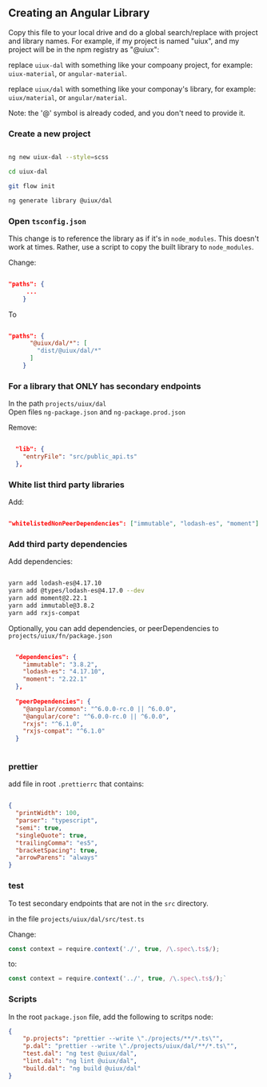 ## Creating an Angular Library

Copy this file to your local drive and do a global search/replace with project and library names. For example, 
if my project is named "uiux", and my project will be in the npm registry as "@uiux":

replace `uiux-dal` with something like your compoany project, for example: `uiux-material`, or `angular-material`.

replace `uiux/dal` with something like your componay's library, for example: `uiux/material`, or `angular/material`.

Note: the '@' symbol is already coded, and you don't need to provide it.


### Create a new project

```bash

ng new uiux-dal --style=scss

cd uiux-dal

git flow init

ng generate library @uiux/dal
```

### Open `tsconfig.json`

This change is to reference the library as if it's in `node_modules`. This doesn't work at times. Rather, use a script to copy the built library to `node_modules`. 

Change:

```json

"paths": {
     ...
    }
```
    
 To
 
 
```json

"paths": {
      "@uiux/dal/*": [
        "dist/@uiux/dal/*"
      ]
    }
```

### For a library that ONLY has secondary endpoints

In the path `projects/uiux/dal`  
Open files `ng-package.json` and `ng-package.prod.json`

Remove:

```json

  "lib": {
    "entryFile": "src/public_api.ts"
  },
```

### White list third party libraries
Add:

```json

"whitelistedNonPeerDependencies": ["immutable", "lodash-es", "moment"]

```

### Add third party dependencies
Add dependencies:

```bash

yarn add lodash-es@4.17.10
yarn add @types/lodash-es@4.17.0 --dev
yarn add moment@2.22.1
yarn add immutable@3.8.2
yarn add rxjs-compat

```

Optionally, you can add dependencies, or peerDependencies to `projects/uiux/fn/package.json`

```json

  "dependencies": {
    "immutable": "3.8.2",
    "lodash-es": "4.17.10",
    "moment": "2.22.1"
  },
  
  "peerDependencies": {
    "@angular/common": "^6.0.0-rc.0 || ^6.0.0",
    "@angular/core": "^6.0.0-rc.0 || ^6.0.0",
    "rxjs": "^6.1.0",
    "rxjs-compat": "^6.1.0"
  }
  
  ```
  
### prettier  
add file in root `.prettierrc` that contains:

```json

{
  "printWidth": 100,
  "parser": "typescript",
  "semi": true,
  "singleQuote": true,
  "trailingComma": "es5",
  "bracketSpacing": true,
  "arrowParens": "always"
}

```

### test

To test secondary endpoints that are not in the `src` directory.

in the file `projects/uiux/dal/src/test.ts`

Change:

```typescript
const context = require.context('./', true, /\.spec\.ts$/);
```

to:

```typescript
const context = require.context('../', true, /\.spec\.ts$/);`
```

### Scripts

In the root `package.json` file, add the following to scritps node:

```json
{
    "p.projects": "prettier --write \"./projects/**/*.ts\"",
    "p.dal": "prettier --write \"./projects/uiux/dal/**/*.ts\"",
    "test.dal": "ng test @uiux/dal",
    "lint.dal": "ng lint @uiux/dal",
    "build.dal": "ng build @uiux/dal"
}   
```

